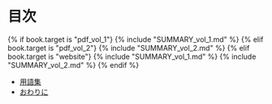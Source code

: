 

<div id="sect_title_text"></div>

# 目次

<div id="sect_title_img_0_0"></div>

{% if book.target is "pdf_vol_1"}
{% include "SUMMARY_vol_1.md" %}
{% elif book.target is "pdf_vol_2"}
{% include "SUMMARY_vol_2.md" %}
{% elif book.target is "website"}
{% include "SUMMARY_vol_1.md" %}
{% include "SUMMARY_vol_2.md" %}
{% endif %}

* [用語集](body/Glossary.md)
* [おわりに](body/Conclusion.md)

